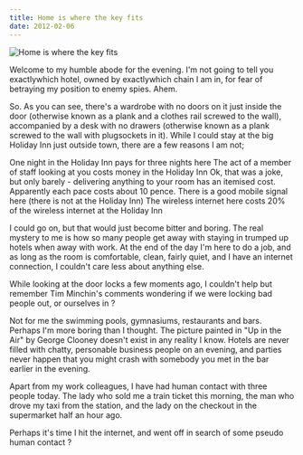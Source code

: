 ```yaml
---
title: Home is where the key fits
date: 2012-02-06
---
```


![Home is where the key fits](https://source.unsplash.com/vP3pnOoCiYE/1600x900)

Welcome to my humble abode for the evening. I'm not going to tell you exactlywhich hotel, owned by exactlywhich chain I am in, for fear of betraying my position to enemy spies. Ahem.

So. As you can see, there's a wardrobe with no doors on it just inside the door (otherwise known as a plank and a clothes rail screwed to the wall), accompanied by a desk with no drawers (otherwise known as a plank screwed to the wall with plugsockets in it). While I could stay at the big Holiday Inn just outside town, there are a few reasons I am not;

One night in the Holiday Inn pays for three nights here The act of a member of staff looking at you costs money in the Holiday Inn Ok, that was a joke, but only barely - delivering anything to your room has an itemised cost. Apparently each pace costs about 10 pence. There is a good mobile signal here (there is not at the Holiday Inn) The wireless internet here costs 20% of the wireless internet at the Holiday Inn

I could go on, but that would just become bitter and boring. The real mystery to me is how so many people get away with staying in trumped up hotels when away with work. At the end of the day I'm here to do a job, and as long as the room is comfortable, clean, fairly quiet, and I have an internet connection, I couldn't care less about anything else.

While looking at the door locks a few moments ago, I couldn't help but remember Tim Minchin's comments wondering if we were locking bad people out, or ourselves in ?

Not for me the swimming pools, gymnasiums, restaurants and bars. Perhaps I'm more boring than I thought. The picture painted in "Up in the Air" by George Clooney doesn't exist in any reality I know. Hotels are never filled with chatty, personable business people on an evening, and parties never happen that you might crash with somebody you met in the bar earlier in the evening.

Apart from my work colleagues, I have had human contact with three people today. The lady who sold me a train ticket this morning, the man who drove my taxi from the station, and the lady on the checkout in the supermarket half an hour ago.

Perhaps it's time I hit the internet, and went off in search of some pseudo human contact ?